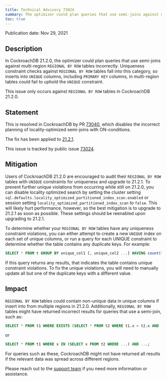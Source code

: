 ```yaml
---
title: Technical Advisory 73024
summary: The optimizer could plan queries that use semi-joins against multi-region <code>REGIONAL BY ROW</code> tables incorrectly
toc: true
---
```


Publication date: Nov 29, 2021

## Description

In CockroachDB 21.2.0, the optimizer could plan queries that use semi-joins against multi-region `REGIONAL BY ROW` tables incorrectly. Uniqueness constraint checks against `REGIONAL BY ROW` tables fall into this category, so inserts into `UNIQUE` columns, including `PRIMARY KEY` columns, in multi-region tables could fail to uphold the `UNIQUE` constraint.

This issue only occurs against `REGIONAL BY ROW` tables in CockroachDB 21.2.0.

## Statement

This is resolved in CockroachDB by PR [73040](https://github.com/cockroachdb/cockroach/pull/73040), which disables the incorrect planning of locality-optimized semi-joins with ON-conditions.

The fix has been applied to [21.2.1](/docs/releases/v21.2.1.html).

This issue is tracked by public issue [73024](https://github.com/cockroachdb/cockroach/issues/73024).

## Mitigation

Users of CockroachDB 21.2.0 are encouraged to audit their `REGIONAL BY ROW` tables with `UNIQUE` constraints for uniqueness and upgrade to 21.2.1. To prevent further unique violations from occurring while still on 21.2.0, you can disable locality optimized search by setting the cluster setting `sql.defaults.locality_optimized_partitioned_index_scan.enabled` or session setting `locality_optimized_partitioned_index_scan` to `false`. This will likely hurt performance, however, so the best mitigation is to upgrade to 21.2.1 as soon as possible. These settings should be reenabled upon upgrading to 21.2.1.

To determine whether your `REGIONAL BY ROW` tables have any uniqueness constraint violations, you can either attempt to create a new `UNIQUE` index on each set of unique columns, or run a query for each UNIQUE constraint to determine whether the table contains any duplicate keys. For example:

~~~ sql
SELECT * FROM t GROUP BY unique_col1 [, unique_col2 ...] HAVING count(*) > 1;
~~~

If this query returns any results, that indicates the table contains unique constraint violations. To fix the unique violations, you will need to manually update all but one of the duplicate keys with a different value.

## Impact

`REGIONAL BY ROW` tables could contain non-unique data in unique columns if insert into from multiple regions in 21.2.0. Additionally, `REGIONAL BY ROW` tables might have returned incorrect results for queries that use a semi-join, such as:

~~~ sql
SELECT * FROM t1 WHERE EXISTS (SELECT * FROM t2 WHERE t1.x = t2.x AND ...) AND ...;
~~~

or

~~~ sql
SELECT * FROM t1 WHERE x IN (SELECT x FROM t2 WHERE ...) AND ...;
~~~

For queries such as these, CockroachDB might not have returned all results if the relevant data was spread across different regions.

Please reach out to the [support team](https://support.cockroachlabs.com/) if you need more information or assistance.
